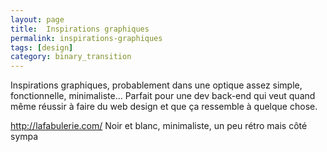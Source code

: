 ```yaml
---
layout: page
title:  Inspirations graphiques
permalink: inspirations-graphiques
tags: [design]
category: binary_transition
---
```


Inspirations graphiques, probablement dans une optique assez simple, fonctionnelle, minimaliste... Parfait pour une dev back-end qui veut quand même réussir à faire du web design et que ça ressemble à quelque chose.

<!--more-->


http://lafabulerie.com/
Noir et blanc, minimaliste, un peu rétro mais côté sympa
